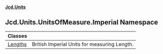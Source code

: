 #### [Jcd.Units](index.md 'index')

## Jcd.Units.UnitsOfMeasure.Imperial Namespace

| Classes | |
| :--- | :--- |
| [Lengths](Jcd.Units.UnitsOfMeasure.Imperial.Lengths.md 'Jcd.Units.UnitsOfMeasure.Imperial.Lengths') | British Imperial Units for measuring Length. |
